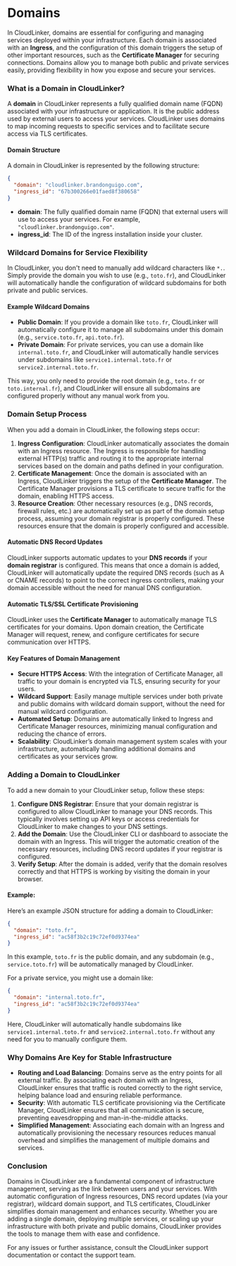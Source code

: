 # Domains

In CloudLinker, domains are essential for configuring and managing services deployed within your infrastructure. Each domain is associated with an **Ingress**, and the configuration of this domain triggers the setup of other important resources, such as the **Certificate Manager** for securing connections. Domains allow you to manage both public and private services easily, providing flexibility in how you expose and secure your services.

### **What is a Domain in CloudLinker?**

A **domain** in CloudLinker represents a fully qualified domain name (FQDN) associated with your infrastructure or application. It is the public address used by external users to access your services. CloudLinker uses domains to map incoming requests to specific services and to facilitate secure access via TLS certificates.

#### **Domain Structure**

A domain in CloudLinker is represented by the following structure:

```json
{
  "domain": "cloudlinker.brandonguigo.com",
  "ingress_id": "67b300266e01faed8f380658"
}
```

* **domain**: The fully qualified domain name (FQDN) that external users will use to access your services. For example, `"cloudlinker.brandonguigo.com"`.
* **ingress\_id**: The ID of the ingress installation inside your cluster.

### **Wildcard Domains for Service Flexibility**

In CloudLinker, you don't need to manually add wildcard characters like `*.`. Simply provide the domain you wish to use (e.g., `toto.fr`), and CloudLinker will automatically handle the configuration of wildcard subdomains for both private and public services.

#### **Example Wildcard Domains**

* **Public Domain**: If you provide a domain like `toto.fr`, CloudLinker will automatically configure it to manage all subdomains under this domain (e.g., `service.toto.fr`, `api.toto.fr`).
* **Private Domain**: For private services, you can use a domain like `internal.toto.fr`, and CloudLinker will automatically handle services under subdomains like `service1.internal.toto.fr` or `service2.internal.toto.fr`.

This way, you only need to provide the root domain (e.g., `toto.fr` or `toto.internal.fr`), and CloudLinker will ensure all subdomains are configured properly without any manual work from you.

### **Domain Setup Process**

When you add a domain in CloudLinker, the following steps occur:

1. **Ingress Configuration**: CloudLinker automatically associates the domain with an Ingress resource. The Ingress is responsible for handling external HTTP(s) traffic and routing it to the appropriate internal services based on the domain and paths defined in your configuration.
2. **Certificate Management**: Once the domain is associated with an Ingress, CloudLinker triggers the setup of the **Certificate Manager**. The Certificate Manager provisions a TLS certificate to secure traffic for the domain, enabling HTTPS access.
3. **Resource Creation**: Other necessary resources (e.g., DNS records, firewall rules, etc.) are automatically set up as part of the domain setup process, assuming your domain registrar is properly configured. These resources ensure that the domain is properly configured and accessible.

#### **Automatic DNS Record Updates**

CloudLinker supports automatic updates to your **DNS records** if your **domain registrar** is configured. This means that once a domain is added, CloudLinker will automatically update the required DNS records (such as A or CNAME records) to point to the correct ingress controllers, making your domain accessible without the need for manual DNS configuration.

#### **Automatic TLS/SSL Certificate Provisioning**

CloudLinker uses the **Certificate Manager** to automatically manage TLS certificates for your domains. Upon domain creation, the Certificate Manager will request, renew, and configure certificates for secure communication over HTTPS.

#### **Key Features of Domain Management**

* **Secure HTTPS Access**: With the integration of Certificate Manager, all traffic to your domain is encrypted via TLS, ensuring security for your users.
* **Wildcard Support**: Easily manage multiple services under both private and public domains with wildcard domain support, without the need for manual wildcard configuration.
* **Automated Setup**: Domains are automatically linked to Ingress and Certificate Manager resources, minimizing manual configuration and reducing the chance of errors.
* **Scalability**: CloudLinker’s domain management system scales with your infrastructure, automatically handling additional domains and certificates as your services grow.

### **Adding a Domain to CloudLinker**

To add a new domain to your CloudLinker setup, follow these steps:

1. **Configure DNS Registrar**: Ensure that your domain registrar is configured to allow CloudLinker to manage your DNS records. This typically involves setting up API keys or access credentials for CloudLinker to make changes to your DNS settings.
2. **Add the Domain**: Use the CloudLinker CLI or dashboard to associate the domain with an Ingress. This will trigger the automatic creation of the necessary resources, including DNS record updates if your registrar is configured.
3. **Verify Setup**: After the domain is added, verify that the domain resolves correctly and that HTTPS is working by visiting the domain in your browser.

#### Example:

Here’s an example JSON structure for adding a domain to CloudLinker:

```json
{
  "domain": "toto.fr",
  "ingress_id": "ac58f3b2c19c72ef0d9374ea"
}
```

In this example, `toto.fr` is the public domain, and any subdomain (e.g., `service.toto.fr`) will be automatically managed by CloudLinker.

For a private service, you might use a domain like:

```json
{
  "domain": "internal.toto.fr",
  "ingress_id": "ac58f3b2c19c72ef0d9374ea"
}
```

Here, CloudLinker will automatically handle subdomains like `service1.internal.toto.fr` and `service2.internal.toto.fr` without any need for you to manually configure them.

### **Why Domains Are Key for Stable Infrastructure**

* **Routing and Load Balancing**: Domains serve as the entry points for all external traffic. By associating each domain with an Ingress, CloudLinker ensures that traffic is routed correctly to the right service, helping balance load and ensuring reliable performance.
* **Security**: With automatic TLS certificate provisioning via the Certificate Manager, CloudLinker ensures that all communication is secure, preventing eavesdropping and man-in-the-middle attacks.
* **Simplified Management**: Associating each domain with an Ingress and automatically provisioning the necessary resources reduces manual overhead and simplifies the management of multiple domains and services.

### **Conclusion**

Domains in CloudLinker are a fundamental component of infrastructure management, serving as the link between users and your services. With automatic configuration of Ingress resources, DNS record updates (via your registrar), wildcard domain support, and TLS certificates, CloudLinker simplifies domain management and enhances security. Whether you are adding a single domain, deploying multiple services, or scaling up your infrastructure with both private and public domains, CloudLinker provides the tools to manage them with ease and confidence.

For any issues or further assistance, consult the CloudLinker support documentation or contact the support team.
